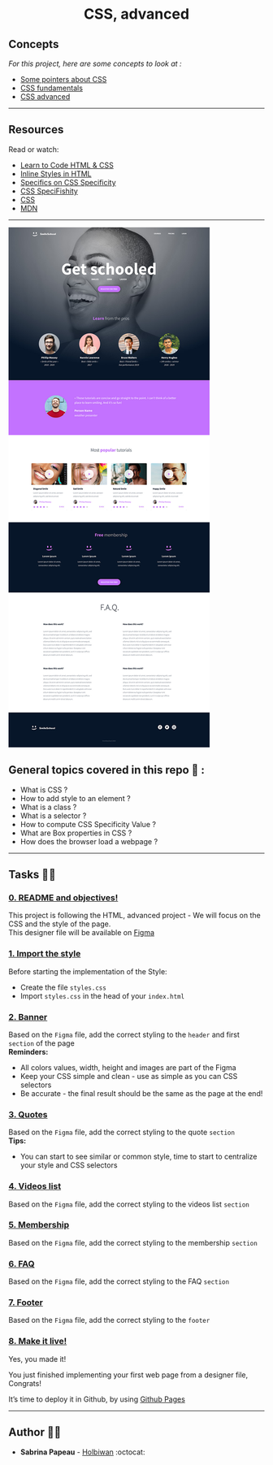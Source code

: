 <h1 align="center">CSS, advanced</h1>

## Concepts

*For this project, here are some concepts to look at :*
- [Some pointers about CSS](https://intranet.hbtn.io/concepts/840)
- [CSS fundamentals](https://intranet.hbtn.io/concepts/841)
- [CSS advanced](https://intranet.hbtn.io/concepts/847)

---

## Resources
Read or watch:
* [Learn to Code HTML & CSS](https://learn.shayhowe.com/html-css/)
* [Inline Styles in HTML](https://www.codecademy.com/article/html-inline-styles)
* [Specifics on CSS Specificity](https://css-tricks.com/specifics-on-css-specificity/)
* [CSS SpeciFishity](http://www.standardista.com/cgi-sys/suspendedpage.cgi)
* [CSS](https://developer.mozilla.org/en-US/docs/Learn/CSS)
* [MDN](https://developer.mozilla.org/en-US/)

---

![image1](./images/image1.jpg)

## General topics covered in this repo 🎯 :
- What is CSS ?
- How to add style to an element ?
- What is a class ?
- What is a selector ?
- How to compute CSS Specificity Value ?
- What are Box properties in CSS ?
- How does the browser load a webpage ?

---

## Tasks 👩‍💻 
### [0. README and objectives!](./README.md)
This project is following the HTML, advanced project - We will focus on the CSS and the style of the page.  
This designer file will be available on [Figma](https://www.figma.com/files/recent?fuid=1111140545816856971)  

### [1. Import the style](./styles.css)
Before starting the implementation of the Style:

  - Create the file `styles.css`
  - Import `styles.css` in the head of your `index.html`

### [2. Banner](./styles.css)
Based on the `Figma` file, add the correct styling to the `header` and first `section` of the page  
**Reminders:**
  - All colors values, width, height and images are part of the Figma
  - Keep your CSS simple and clean - use as simple as you can CSS selectors
  - Be accurate - the final result should be the same as the page at the end!

### [3. Quotes](./styles.css)
Based on the `Figma` file, add the correct styling to the quote `section`  
**Tips:**
  - You can start to see similar or common style, time to start to centralize your style and CSS selectors

### [4. Videos list](./styles.css)
Based on the `Figma` file, add the correct styling to the videos list `section`

### [5. Membership](./styles.css)
Based on the `Figma` file, add the correct styling to the membership `section`

### [6. FAQ](./styles.css)
Based on the `Figma` file, add the correct styling to the FAQ `section`

### [7. Footer](./styles.css)
Based on the `Figma` file, add the correct styling to the `footer`


### [8. Make it live!]()
Yes, you made it!

You just finished implementing your first web page from a designer file, Congrats!

It’s time to deploy it in Github, by using [Github Pages](https://pages.github.com)

---

## Author 🙎‍♂️
- **Sabrina Papeau** - [Holbiwan](https://github.com/Holbiwan) :octocat:




